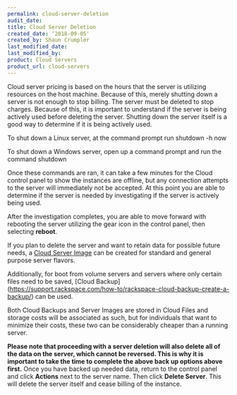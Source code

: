 ```yaml
---
permalink: cloud-server-deletion
audit_date:
title: Cloud Server Deletion
created_date: ‘2018-09-05'
created_by: Shaun Crumpler
last_modified_date: 
last_modified_by: 
product: Cloud Servers
product_url: cloud-servers
---
```


Cloud server pricing is based on the hours that the server is utilizing resources on the host machine.  Because of this, merely shutting down a server is not enough to stop billing.  The server must be deleted to stop charges.  Because of this, it is important to understand if the server is being actively used before deleting the server.  Shutting down the server itself is a good way to determine if it is being actively used.

To shut down a Linux server, at the command prompt run shutdown -h now

To shut down a Windows server, open up a command prompt and run the command shutdown

Once these commands are ran, it can take a few minutes for the Cloud control panel to show the instances are offline, but any connection attempts to the server will immediately not be accepted.  At this point you are able to determine if the server is needed by investigating if the server is actively being used.

After the investigation completes, you are able to move forward with rebooting the server utilizing the gear icon in the control panel, then selecting **reboot**.

If you plan to delete the server and want to retain data for possible future needs, a [Cloud Server Image](https://support.rackspace.com/how-to/creating-an-image-backup-cloning/) can be created for standard and general purpose server flavors.

Additionally, for boot from volume servers and servers where only certain files need to be saved, [Cloud Backup] (https://support.rackspace.com/how-to/rackspace-cloud-backup-create-a-backup/) can be used.

Both Cloud Backups and Server Images are stored in Cloud Files and storage costs will be associated as such, but for individuals that want to minimize their costs, these two can be considerably cheaper than a running server.

**Please note that proceeding with a server deletion will also delete all of the data on the server, which cannot be reversed.  This is why it is important to take the time to complete the above back up options above first.**
Once you have backed up needed data, return to the control panel and click **Actions** next to the server name.  Then click **Delete Server**.  This will delete the server itself and cease billing of the instance.
